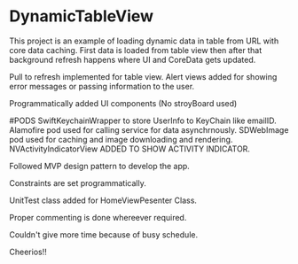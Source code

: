 # DynamicTableView

This project is an example of loading dynamic data in table from URL with core data caching. First data is loaded from table view then after that background refresh happens where UI and CoreData gets updated.

Pull to refresh implemented for table view.
Alert views added for showing error messages or passing information to the user.

Programmatically added UI components (No stroyBoard used)

#PODS
SwiftKeychainWrapper to store UserInfo to KeyChain like emailID.
Alamofire pod used for calling service for data asynchrnously.
SDWebImage pod used for caching and image downloading and rendering.
NVActivityIndicatorView ADDED TO SHOW ACTIVITY INDICATOR.

Followed MVP design pattern to develop the app.

Constraints are set programmatically.

UnitTest class added for HomeViewPesenter Class.

Proper commenting is done whereever required.

Couldn't give more time because of busy schedule.

Cheerios!!
